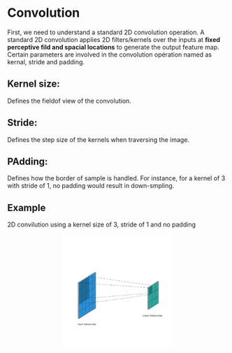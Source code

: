 # Convolution
First, we need to understand a standard 2D convolution operation. A standard 2D convolution applies 2D filters/kernels over the inputs at **fixed perceptive fild and spacial locations** to generate the output feature map. Certain parameters are involved in the convolution opération named as kernal, stride and padding.

## Kernel size:
Defines the fieldof view of the convolution. 

## Stride: 
Defines the step size of the kernels when traversing the image. 

## PAdding:
Defines how the border of sample is handled. For instance, for a kernel of 3 with stride of 1, no padding would result in down-smpling.
## Example
2D convilution using a kernel size of 3, stride of 1 and no padding

<p align="center">
  <img src=Image/conv.gif width=50% />
</p>

